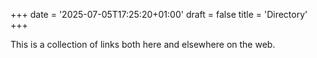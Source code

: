 +++
date = '2025-07-05T17:25:20+01:00'
draft = false
title = 'Directory'
+++

This is a collection of links both here and elsewhere on the web.